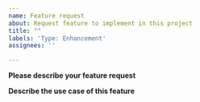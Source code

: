 ```yaml
---
name: Feature request
about: Request feature to implement in this project
title: ""
labels: 'Type: Enhancement'
assignees: ''

---
```


<!-- Please ensure all the information are available to start working on the feature -->
<!-- If you are unsure about feature or it's just an Idea, please use raise the discussion at https://github.com/projectdiscovery/nuclei/discussions/categories/ideas instead -->
<!-- or Join our discord server at https://discord.gg/projectdiscovery and discuss the idea in #nuclei channel -->


**Please describe your feature request**
<!-- A clear and concise description of feature to implement -->

**Describe the use case of this feature**
<!-- A clear and concise description of how the requested feature is useful and where it can be used? -->
